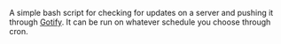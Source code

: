 A simple bash script for checking for updates on a server and pushing it through <a href="https://gotify.net/">Gotify</a>. It can be run on whatever schedule you choose through cron.
